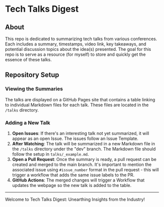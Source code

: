 # Tech Talks Digest

## About

This repo is dedicated to summarizing tech talks from various conferences. Each includes a summary, timestamps, video link, key takeaways, and potential discussion topics about the idea(s) presented. The goal for this repo is to serve as a resource (for myself) to store and quickly get the essence of these talks.

## Repository Setup

### Viewing the Summaries

The talks are displayed on a GitHub Pages site that contains a table linking to individual Markdown files for each talk. These files are located in the `/talks` directory.

### Adding a New Talk

1. **Open Issues**: If there's an interesting talk not yet summarized, it will appear as an open Issue. The issues follow an Issue Template.
2. **After Watching**: The talk will be summarized in a new Markdown file in the `/talks` directory under the "dev" branch. The Markdown file should follow the setup in `talks/_example.md`.
3. **Open a Pull Request**: Once the summary is ready, a pull request can be created and merged to the main branch. It's important to mention the associated issue using `#issue_number` format in the pull request - this will trigger a workflow that adds the same issue labels to the PR.
4. **GitHub Actions**: The merged changes will trigger a Workflow that updates the webpage so the new talk is added to the table.

---

 Welcome to Tech Talks Digest: Unearthing Insights from the Industry!
